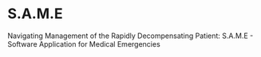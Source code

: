 # S.A.M.E
Navigating Management of the Rapidly Decompensating Patient: S.A.M.E - Software Application for Medical Emergencies
